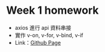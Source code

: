 # Week 1 homework 
 - axios 進行 api 資料串接
 - 實作 v-on, v-for, v-bind, v-if
 - Link：[Github Page](https://changgengwu.github.io/vue-hexshool-summercamp/homework/week1/)  
 

